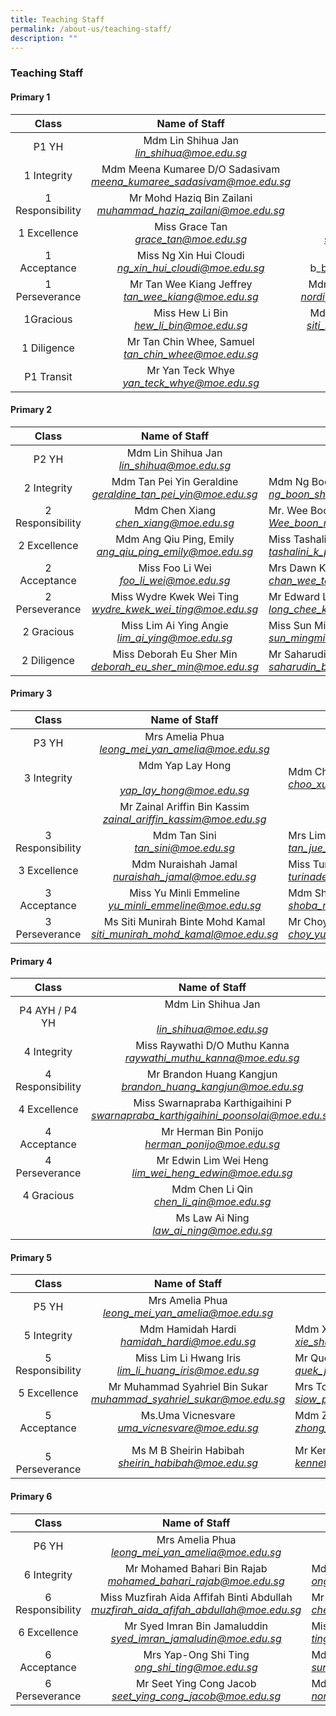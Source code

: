 ```yaml
---
title: Teaching Staff
permalink: /about-us/teaching-staff/
description: ""
---
```

### Teaching Staff

#### Primary 1

| Class 	| Name of Staff<br> 	| Name of Staff 	|
|:---:	|:---:	|:---:	|
|  P1 YH 	| Mdm Lin Shihua Jan<br>_[lin\_shihua@moe.edu.sg](mailto:lin_shihua@moe.edu.sg)_ 	|  	|
|  1 Integrity 	| Mdm Meena Kumaree D/O Sadasivam<br>_[meena\_kumaree\_sadasivam@moe.edu.sg](mailto:meena_kumaree_sadasivam@moe.edu.sg)_ 	|  Miss  Lin Meiling<br>_[lin\_meiling@moe.edu.sg](mailto:lin_meiling@moe.edu.sg)_|
| 1 Responsibility 	| Mr Mohd Haziq Bin Zailani<br>_[muhammad\_haziq\_zailani@moe.edu.sg](mailto:muhammad_haziq_zailani@moe.edu.sg)_ 	| Mdm He Jingwen<br>_[he\_jingwen@moe.edu.sg](mailto:he_jingwen@moe.edu.sg)_ 	|
|  1 Excellence 	|   Miss Grace Tan<br>_[grace\_tan@moe.edu.sg](mailto:grace_tan@moe.edu.sg)_  	| Mdm Suriatie Bte Abdul Samat <br>[suriatie\_abdul\_samat@moe.edu.sg](mailto:suriatie_abdul_samat@moe.edu.sg) 	|
|  1 Acceptance 	| Miss Ng Xin Hui Cloudi<br>_[ng\_xin\_hui\_cloudi@moe.edu.sg](mailto:ng_xin_hui_cloudi@moe.edu.sg)_   	|  Mr Bambang Edy Sugianto B M B <br>b_[bambang\_edy\_sugianto@moe.edu.sg](mailto:bambang_edy_sugianto@moe.edu.sg)_ 	|
|  1 Perseverance 	| Mr Tan Wee Kiang Jeffrey<br>_[tan\_wee\_kiang@moe.edu.sg](mailto:tan_wee_kiang@moe.edu.sg)_ 	| Mdm Nordiyanah Binte Mohamed Hassan<br>_[nordiyanah\_mohamed\_hassan@moe.edu.sg](mailto:nordiyanah_mohamed_hassan@moe.edu.sg)_ 	|
|  1Gracious 	| Miss Hew Li Bin<br>_[hew\_li\_bin@moe.edu.sg](mailto:hew_li_bin@moe.edu.sg)_ 	| Mdm Siti Noraidah Bte Mohd Salleh (LM)<br>_[siti\_noraidah\_mohamed\_sall@moe.edu.sg](mailto:siti_noraidah_mohamed_sall@moe.edu.sg)_ 	|
|  1 Diligence 	| Mr Tan Chin Whee, Samuel<br>_[tan\_chin\_whee@moe.edu.sg](mailto:tan_chin_whee@moe.edu.sg)_   	| Mdm Mary Ang (FAJT)<br>_[ang\_mary@moe.edu.sg](mailto:ang_mary@moe.edu.sg)_ 	|
|  P1 Transit 	|  Mr Yan Teck Whye<br>_[yan\_teck\_whye@moe.edu.sg](mailto:yan_teck_whye@moe.edu.sg)_ 	|  	|

#### Primary 2

| Class 	| Name of Staff 	| Name of Staff 	|
|:---:	|:---:	|---	|
| P2 YH 	| Mdm Lin Shihua Jan<br>_[lin\_shihua@moe.edu.sg](mailto:lin_shihua@moe.edu.sg)_<br> 	|  	|
| 2 Integrity  	| Mdm Tan Pei Yin Geraldine<br>_[geraldine\_tan\_pei\_yin@moe.edu.sg](mailto:geraldine_tan_pei_yin@moe.edu.sg)_ 	| Mdm Ng Boon Shuen<br>_[ng\_boon\_shuen@moe.edu.sg](mailto:ng_boon_shuen@moe.edu.sg)_ 	|
| 2 Responsibility 	| Mdm Chen Xiang<br>_[chen\_xiang@moe.edu.sg](mailto:chen_xiang@moe.edu.sg)_ 	| Mr. Wee Boon Nee<br>_[Wee\_boon\_nee@moe.edu.sg](mailto:Wee_boon_nee@moe.edu.sg)_  	|
|  2 Excellence 	| Mdm Ang Qiu Ping, Emily<br>_[ang\_qiu\_ping\_emily@moe.edu.sg](mailto:ang_qiu_ping_emily@moe.edu.sg)_ 	| Miss Tashalini K P Sathasivam<br>_[tashalini\_k\_p\_sathasivam@moe.edu.sg](mailto:tashalini_k_p_sathasivam@moe.edu.sg)_ 	|
|  2 Acceptance 	| Miss Foo Li Wei<br>_[foo\_li\_wei@moe.edu.sg](mailto:foo_li_wei@moe.edu.sg)_  	| Mrs Dawn Kuah<br>_[chan\_wee\_teng\_dawn@moe.edu.sg](mailto:chan_wee_teng_dawn@moe.edu.sg)_   	|
|  2 Perseverance 	| Miss Wydre Kwek Wei Ting<br>_[wydre\_kwek\_wei\_ting@moe.edu.sg](mailto:wydre_kwek_wei_ting@moe.edu.sg)_ 	| Mr Edward Long Chee Kit<br>_[long\_chee\_kit\_edward@moe.edu.sg](mailto:long_chee_kit_edward@moe.edu.sg)_ 	|
|  2 Gracious 	| Miss Lim Ai Ying Angie <br>_[lim\_ai\_ying@moe.edu.sg](mailto:lim_ai_ying@moe.edu.sg)_	| Miss Sun Ming Ming <br>_[sun\_mingming@moe.edu.sg](mailto:sun_mingming@moe.edu.sg)_  	|
|  2 Diligence  	| Miss Deborah Eu Sher Min<br>_[deborah\_eu\_sher\_min@moe.edu.sg](mailto:deborah_eu_sher_min@moe.edu.sg)_ 	|  Mr Saharudin Osman <br>_[saharudin\_b\_osman@moe.edu.sg](mailto:saharudin_b_osman@moe.edu.sg)_  	|

#### Primary 3

| Class 	| Name of Staff 	| Name of Staff 	|
|:---:	|:---:	|---	|
| P3 YH 	| Mrs Amelia Phua<br>_[leong\_mei\_yan\_amelia@moe.edu.sg](mailto:leong_mei_yan_amelia@moe.edu.sg)_   	| <br>  	|
|  3 Integrity 	| Mdm Yap Lay Hong<br><br>_[yap\_lay\_hong@moe.edu.sg](mailto:yap_lay_hong@moe.edu.sg)_ 	| Mdm Choo Xue Er Danica <br>_[choo\_xue\_er\_danica@moe.edu.sg](mailto:choo_xue_er_danica@moe.edu.sg)_ 	|
|   	| Mr Zainal Ariffin Bin Kassim<br>_[zainal\_ariffin\_kassim@moe.edu.sg](mailto:zainal_ariffin_kassim@moe.edu.sg)_ 	|   	|
| 3 Responsibility 	| Mdm Tan Sini<br>_[tan\_sini@moe.edu.sg](mailto:tan_sini@moe.edu.sg)_  	| Mrs Lim Tan Jue Ying<br>_[tan\_jue\_ying@moe.edu.sg](mailto:tan_jue_ying@moe.edu.sg)_   	|
|    3 Excellence 	| Mdm Nuraishah Jamal<br>_[nuraishah\_jamal@moe.edu.sg](mailto:nuraishah_jamal@moe.edu.sg)_ 	| Miss Turinadevi Devarajan<br>_[turinadevi\_devarajan@moe.edu.sg](mailto:turinadevi_devarajan@moe.edu.sg)_ 	|
|  3 Acceptance 	| Miss Yu Minli Emmeline<br>_[yu\_minli\_emmeline@moe.edu.sg](mailto:yu_minli_emmeline@moe.edu.sg)_ 	| Mdm Shoba D/O Mohan<br>_[shoba\_mohan@moe.edu.sg](mailto:shoba_mohan@moe.edu.sg)_ 	|
|   3 Perseverance 	| Ms Siti Munirah Binte Mohd Kamal<br>_[siti\_munirah\_mohd\_kamal@moe.edu.sg](mailto:siti_munirah_mohd_kamal@moe.edu.sg)_ 	|  Mr Choy Yu Wai <br>_[choy\_yu\_wai@moe.edu.sg](mailto:choy_yu_wai@moe.edu.sg)_ 	|

#### Primary 4

| Class 	| Name of Staff 	| Name of Staff 	|
|:---:	|:---:	|---	|
| P4 AYH / P4 YH 	| Mdm Lin Shihua Jan<br><br>_[lin\_shihua@moe.edu.sg](mailto:lin_shihua@moe.edu.sg)_ 	|  	|
|  4 Integrity 	| Miss Raywathi D/O Muthu Kanna<br> _[raywathi\_muthu\_kanna@moe.edu.sg](mailto:raywathi_muthu_kanna@moe.edu.sg)_  	| Miss Nur Nadia Binte Massri<br>_[nur\_nadia\_massri@moe.edu.sg](mailto:nur_nadia_massri@moe.edu.sg)_ 	|
| 4 Responsibility 	| Mr Brandon Huang Kangjun<br>_[brandon\_huang\_kangjun@moe.edu.sg](mailto:brandon_huang_kangjun@moe.edu.sg)_ 	| Miss Chang Mei Shan <br>_[chang\_mei\_shan@moe.edu.sg](mailto:chang_mei_shan@moe.edu.sg)_<br> 	|
|    4 Excellence 	| Miss Swarnapraba Karthigaihini P<br>_[swarnapraba\_karthigaihini\_poonsolai@moe.edu.sg](mailto:swarnapraba_karthigaihini_poonsolai@moe.edu.sg)_ 	| Mdm Muneera Binte Abu Bakar<br>_[muneera\_abu\_bakar@moe.edu.sg](mailto:muneera_abu_bakar@moe.edu.sg)_ 	|
|   4 Acceptance 	| Mr Herman Bin Ponijo<br>_[herman\_ponijo@moe.edu.sg](mailto:herman_ponijo@moe.edu.sg)_  	| Mrs Michelle Sim (Loh Jee Yann)<br>_[loh\_jee\_yann@moe.edu.sg](mailto:loh_jee_yann@moe.edu.sg)_ 	|
|   4 Perseverance 	| Mr Edwin Lim Wei Heng<br>_[lim\_wei\_heng\_edwin@moe.edu.sg](mailto:lim_wei_heng_edwin@moe.edu.sg)_   	| Ms Shannen Lim Puay Ching<br>_[lim\_puay\_ching@moe.edu.sg](mailto:lim_puay_ching@moe.edu.sg)_ 	|
| 4 Gracious 	|  Mdm Chen Li Qin<br>_[chen\_li\_qin@moe.edu.sg](mailto:chen_li_qin@moe.edu.sg)_ 	| Ms Ananthy Marimuthu<br>_[ananthy\_marimuthu@moe.edu.sg](mailto:ananthy_marimuthu@moe.edu.sg)_  	|
|   	|   Ms Law Ai Ning<br>_[law\_ai\_ning@moe.edu.sg](mailto:law_ai_ning@moe.edu.sg)_ 	|   	|

#### Primary 5

| Class 	| Name of Staff 	| Name of Staff 	|
|:---:	|:---:	|---	|
| P5 YH 	| Mrs Amelia Phua<br>_[leong\_mei\_yan\_amelia@moe.edu.sg](mailto:leong_mei_yan_amelia@moe.edu.sg)_    	|  	|
| 5 Integrity  	| Mdm Hamidah Hardi<br>_[hamidah\_hardi@moe.edu.sg](mailto:hamidah_hardi@moe.edu.sg)_ 	| Mdm Xie Shuang<br>_[xie\_shuang@moe.edu.sg](mailto:xie_shuang@moe.edu.sg)_  	|
| 5 Responsibility 	| Miss Lim Li Hwang Iris<br>_[lim\_li\_huang\_iris@moe.edu.sg](mailto:lim_li_huang_iris@moe.edu.sg)_ 	| Mr Quek Joo Hin Eddie<br>_[quek\_joo\_hin\_eddie@moe.edu.sg](mailto:quek_joo_hin_eddie@moe.edu.sg)_ 	|
| 5 Excellence  	| Mr Muhammad Syahriel Bin Sukar<br>_[muhammad\_syahriel\_sukar@moe.edu.sg](mailto:muhammad_syahriel_sukar@moe.edu.sg)_ 	|  Mrs Toh - Siow Pei Ling<br>_[siow\_pei\_ling@moe.edu.sg](mailto:siow_pei_ling@moe.edu.sg)_ 	|
|    5 Acceptance 	| Ms.Uma Vicnesvare<br>_[uma\_vicnesvare@moe.edu.sg](mailto:uma_vicnesvare@moe.edu.sg)_  	| Mdm Zhong Dan<br>_[zhong\_dan@moe.edu.sg](mailto:zhong_dan@moe.edu.sg)_ 	|
|     <br>5 Perseverance 	| Ms M B Sheirin Habibah <br>_[sheirin\_habibah@moe.edu.sg](mailto:sheirin_habibah@moe.edu.sg)_ 	| Mr Kenneth Wong Chee Kian<br>_[kenneth\_wong\_chee\_kian@moe.edu.sg](mailto:kenneth_wong_chee_kian@moe.edu.sg)_  	|

#### Primary 6

| Class 	| Name of Staff 	| Name of Staff 	|
|:---:	|:---:	|---	|
| P6 YH 	| Mrs Amelia Phua<br>_[leong\_mei\_yan\_amelia@moe.edu.sg](mailto:leong_mei_yan_amelia@moe.edu.sg)_    	|   	|
|  6 Integrity 	| Mr Mohamed Bahari Bin Rajab<br>[_mohamed\_bahari\_rajab@moe.edu.sg_](mailto:mohamed_bahari_rajab@moe.edu.sg) 	| Mdm Ong Xuan Wan<br>_[ong\_xuan\_wan@moe.edu.sg](mailto:ong_xuan_wan@moe.edu.sg)_   	|
|  6 Responsibility 	|     Miss Muzfirah Aida Affifah Binti Abdullah<br>_[muzfirah\_aida\_afifah\_abdullah@moe.edu.sg](mailto:muzfirah_aida_afifah_abdullah@moe.edu.sg)_ 	| Mr Chen Xianghao Keith<br>_[chen\_xianghao@moe.edu.sg](mailto:chen_xianghao@moe.edu.sg)_ 	|
|     6 Excellence 	| Mr Syed Imran Bin Jamaluddin<br>_[syed\_imran\_jamaludin@moe.edu.sg](mailto:syed_imran_jamaludin@moe.edu.sg)_ 	| Miss Ting Ning Xin Jessie<br>_[ting\_ning\_xin\_jessie@moe.edu.sg](mailto:ting_ning_xin_jessie@moe.edu.sg)_ 	|
|  6 Acceptance 	| Mrs Yap-Ong Shi Ting<br>_[ong\_shi\_ting@moe.edu.sg](mailto:ong_shi_ting@moe.edu.sg)_ 	| Mdm Sun I-Feng<br>_[sun\_i-feng@moe.edu.sg](mailto:sun_i-feng@moe.edu.sg)_  	|
| 6 Perseverance 	| Mr Seet Ying Cong Jacob<br>_[seet\_ying\_cong\_jacob@moe.edu.sg](mailto:seet_ying_cong_jacob@moe.edu.sg)_ 	| Mdm Norlila Binti Abdul Ghani<br>_[norlila\_abdul\_ghani@moe.edu.sg](mailto:norlila_abdul_ghani@moe.edu.sg)_ 	|